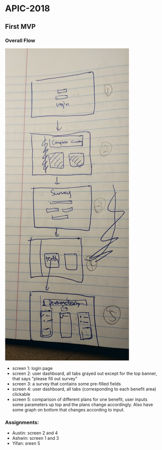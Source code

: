 # APIC-2018
## First MVP
### Overall Flow
![screen_flow](screen_flow.jpg )
 - screen 1: login page
 - screen 2: user dashboard, all tabs grayed out except for the top banner, that says "please fill out survey"
 - screen 3: a survey that contains some pre-filled fields
 - screen 4: user dashboard, all tabs (corresponding to each benefit area) clickable
 - screen 5: comparison of different plans for one benefit, user inputs some parameters up top and the plans change accordingly. Also have some graph on bottom that changes according to input.
### Assignments:
 - Austin: screen 2 and 4
 - Ashwin: screen 1 and 3
 - Yifan: sreen 5
